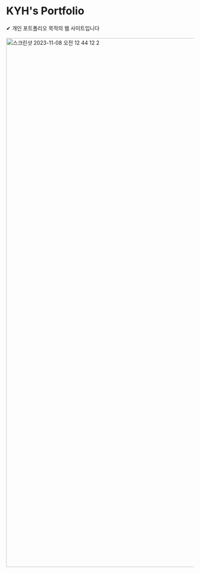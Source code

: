 # KYH's Portfolio

<div>✔︎ 개인 포트폴리오 목적의 웹 사이트입니다</div>
<br/>

<img width="1421" alt="스크린샷 2023-11-08 오전 12 44 12 2" src="https://github.com/novice1993/portfolio2/assets/130083496/371c92f1-a054-46fd-b71c-9bcd2a3fb896">
